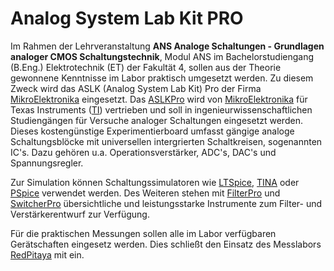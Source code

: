 Analog System Lab Kit PRO
=========================

Im Rahmen der Lehrveranstaltung **ANS Analoge Schaltungen - Grundlagen
analoger CMOS Schaltungstechnik**, Modul ANS im Bachelorstudiengang
(B.Eng.) Elektrotechnik (ET) der Fakultät 4, sollen aus der Theorie
gewonnene Kenntnisse im Labor praktisch umgesetzt werden. Zu diesem
Zweck wird das ASLK (Analog System Lab Kit) Pro der Firma
[MikroElektronika](https://www.mikroe.com/) eingesetzt. Das
[ASLKPro](https://www.mikroe.com/aslk-pro-kit) wird von
[MikroElektronika](https://www.mikroe.com/) für Texas Instruments
([TI](http://www.ti.com/)) vertrieben und soll in
ingenieurwissenschaftlichen Studiengängen für Versuche analoger
Schaltungen eingesetzt werden. Dieses kostengünstige Experimentierboard
umfasst gängige analoge Schaltungsblöcke mit universellen intergrierten
Schaltkreisen, sogenannten IC\'s. Dazu gehören u.a.
Operationsverstärker, ADC\'s, DAC\'s und Spannungsregler.

Zur Simulation können Schaltungssimulatoren wie
[LTSpice](https://www.analog.com/en/design-center/design-tools-and-calculators/ltspice-simulator.html),
[TINA](http://www.ti.com/tool/TINA-TI?keyMatch=TINA&tisearch=Search-EN-Everything)
oder [PSpice](https://www.pspice.com/) verwendet werden. Des Weiteren
stehen mit
[FilterPro](https://webench.ti.com/webench5/power/webench5.cgi?origin=ti_panel&app=filterarchitect&filterType=Lowpass)
und
[SwitcherPro](http://www.ti.com/tool/SWITCHERPRO?keyMatch=switcher%20pro&tisearch=Search-EN-Everything)
übersichtliche und leistungsstarke Instrumente zum Filter- und
Verstärkerentwurf zur Verfügung.

Für die praktischen Messungen sollen alle im Labor verfügbaren
Gerätschaften eingesetz werden. Dies schließt den Einsatz des Messlabors
[RedPitaya](https://www.redpitaya.com/) mit ein.
